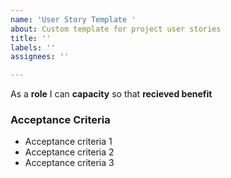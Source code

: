 ```yaml
---
name: 'User Story Template '
about: Custom template for project user stories
title: ''
labels: ''
assignees: ''

---
```


As a **role** I can **capacity** so that **recieved benefit**

### Acceptance Criteria

- Acceptance criteria 1
- Acceptance criteria 2
- Acceptance criteria 3
